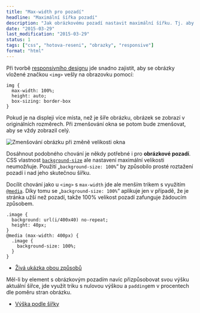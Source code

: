 ```yaml
---
title: "Max-width pro pozadí"
headline: "Maximální šířka pozadí"
description: "Jak obrázkovému pozadí nastavit maximální šířku. Tj. aby se přizpůsobovalo menší šířce okna."
date: "2015-03-29"
last_modification: "2015-03-29"
status: 1
tags: ["css", "hotova-reseni", "obrazky", "responsive"]
format: "html"
---
```


<p>Při tvorbě <a href="/responsive">responsivního designu</a> jde snadno zajistit, aby se obrázky vložené značkou <code>&lt;img></code> vešly na obrazovku pomocí:</p>

<pre><code>img {
  max-width: 100%;
  height: auto;
  box-sizing: border-box
}</code></pre>





<p>Pokud je na displeji více místa, než je šíře obrázku, obrázek se zobrazí v originálních rozměrech. Při zmenšování okna se potom bude zmenšovat, aby se vždy zobrazil celý.</p>

<p><img src="/files/max-width-pozadi/roztazeni.gif" alt="Zmenšování obrázku při změně velikosti okna" class="border"></p>




<p>Dosáhnout podobného chování je někdy potřebné i pro <b>obrázkové pozadí</b>. CSS vlastnost <a href="/obrazkove-pozadi"><code>background-size</code></a> ale nastavení maximální velikosti neumožňuje. Použití „<code>background-size: 100%</code>“ by způsobilo prosté roztažení pozadí i nad jeho skutečnou šířku.</p>

<p>Docílit chování jako u <code>&lt;img></code> s <code>max-width</code> jde ale menším trikem s využitím <a href="/mobilni-web#media-queries"><code>@media</code></a>. Díky tomu se „<code>background-size: 100%</code>“ aplikuje jen v případě, že je stránka užší než pozadí, takže 100% velikost pozadí zafunguje žádoucím způsobem.</p>

<pre><code>.image {
  background: url(i/400x40) no-repeat;
  height: 40px;
}
@media (max-width: 400px) {
  .image {
    background-size: 100%;
  }
}</code></pre>









<div class="external-content">
  <ul>
    <li><a href="http://kod.djpw.cz/pwlb">Živá ukázka obou způsobů</a></li>
  </ul>
</div>

<p>Měl-li by element s obrázkovým pozadím navíc přizpůsobovat svou výšku aktuální šířce, jde využít triku s nulovou výškou a <code>padding</code>em v procentech dle poměru stran obrázku.</p>

<div class="internal-content">
  <ul>
    <li><a href="/vyska-podle-sirky">Výška podle šířky</a></li>
  </ul>
</div>